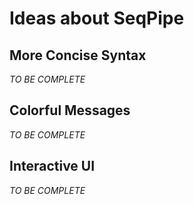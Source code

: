 # Ideas about SeqPipe

## More Concise Syntax

*TO BE COMPLETE*

## Colorful Messages

*TO BE COMPLETE*

## Interactive UI

*TO BE COMPLETE*
